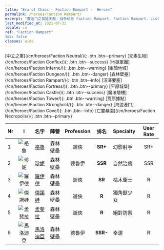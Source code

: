 ```yaml
---
title: "Era of Chaos - Faction Rampart -  Heroes"
permalink: /heroes/Faction Rampart/
excerpt: "魔法门之英雄无敌：战争纪元 Faction Rampart. Faction Rampart. List of Faction  in Era of Chaos"
last_modified_at: 2021-07-21
locale: cn
ref: "Faction Rampart"
toc: false
classes: wide
---
```

 [中立之軍](/cn/heroes/Faction Neutral/){: .btn .btn--primary} [元素生物](/cn/heroes/Faction Conflux/){: .btn .btn--success} [地獄軍團](/cn/heroes/Faction Inferno/){: .btn .btn--warning} [幽暗地城](/cn/heroes/Faction Dungeon/){: .btn .btn--danger} [森林壁壘](/cn/heroes/Faction Rampart/){: .btn .btn--info} [沼澤要塞](/cn/heroes/Faction Fortress/){: .btn .btn--primary} [平原城堡](/cn/heroes/Faction Castle/){: .btn .btn--success} [魔法塔樓](/cn/heroes/Faction Tower/){: .btn .btn--warning} [荒原據點](/cn/heroes/Faction Stronghold/){: .btn .btn--danger} [海盜港口](/cn/heroes/Faction Cove/){: .btn .btn--info} [亡靈墓園](/cn/heroes/Faction Necropolis/){: .btn .btn--primary} 

  | Nr |  I |    名字    |  陣營  |  Profession   |  排名  |    Specialty     | User Rate  | 
  |:---|:--:|:-----------|:-------:|:-------------:|:------:|:-----------------|:----:|
  | 1 | ![格魯](/images/h/h_Gelu.jpg) | [格魯](/cn/heroes/Gelu/) | 森林壁壘 | 遊俠 | **SR+** |  幻影射手 | SR+ |
  | 2 | ![珍妮](/images/h/h_Gem.jpg) | [珍妮](/cn/heroes/Gem/) | 森林壁壘 | 德魯伊 | **SSR** |  自然治癒 | SSR |
  | 3 | ![羅伊德](/images/h/h_Ryland.jpg) | [羅伊德](/cn/heroes/Ryland/) | 森林壁壘 | 遊俠 | **SR** |  枯木衛士 | R |
  | 4 | ![傑諾娃](/images/h/h_Ylthin.jpg) | [傑諾娃](/cn/heroes/Jenova/) | 森林壁壘 | 遊俠 | **R** |  獨角獸少女 | R |
  | 5 | ![孟斐拉](/images/h/h_Mephala.jpg) | [孟斐拉](/cn/heroes/Mephala/) | 森林壁壘 | 遊俠 | **R** |  絕對防禦 | R |
  | 6 | ![馬洛迪亞](/images/h/h_Melodia.jpg) | [馬洛迪亞](/cn/heroes/Melodia/) | 森林壁壘 | 德魯伊 | **SSR-** |  幸運 | R |

